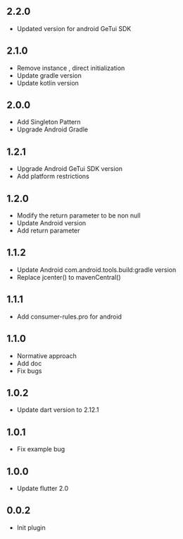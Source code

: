 ## 2.2.0

* Updated version for android GeTui SDK

## 2.1.0

* Remove instance , direct initialization
* Update gradle version
* Update kotlin version

## 2.0.0

* Add Singleton Pattern
* Upgrade Android Gradle

## 1.2.1

* Upgrade Android GeTui SDK version
* Add platform restrictions

## 1.2.0

* Modify the return parameter to be non null
* Update Android version
* Add return parameter

## 1.1.2

* Update Android com.android.tools.build:gradle version
* Replace jcenter() to mavenCentral()

## 1.1.1

* Add consumer-rules.pro for android

## 1.1.0

* Normative approach
* Add doc
* Fix bugs

## 1.0.2

* Update dart version to 2.12.1

## 1.0.1

* Fix example bug

## 1.0.0

* Update flutter 2.0

## 0.0.2

* Init plugin
